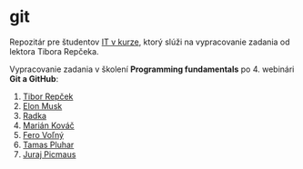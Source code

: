 # git
Repozitár pre študentov [IT v kurze](https://www.itvkurze.sk/), ktorý slúži na vypracovanie zadania od lektora Tibora Repčeka.

Vypracovanie zadania v školení **Programming fundamentals** po 4. webinári **Git a GitHub**:

1. [Tibor Repček](https://github.com/tiborepcek)
1. [Elon Musk](https://github.com/elonmusk)
1. [Radka](https://github.com/justRadka)
1. [Marián Kováč](https://github.com/mariankovac)
1. [Fero Voľný](https://github.com/ferovolny)
2. [Tamas Pluhar](https://github.com/pluhi92)
1. [Juraj Picmaus](https://github.com/jurajpicmaus)
